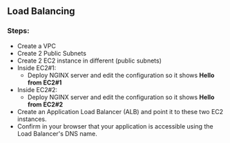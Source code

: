 ## Load Balancing


### Steps:

- Create a VPC
- Create 2 Public Subnets
- Create 2 EC2 instance in different (public subnets)
- Inside EC2#1:
  - Deploy NGINX server and edit the configuration so it shows **Hello from EC2#1**
- Inside EC2#2:
  - Deploy NGINX server and edit the configuration so it shows **Hello from EC2#2**
- Create an Application Load Balancer (ALB) and point it to these two EC2 instances.
- Confirm in your browser that your application is accessible using the Load Balancer's DNS name.